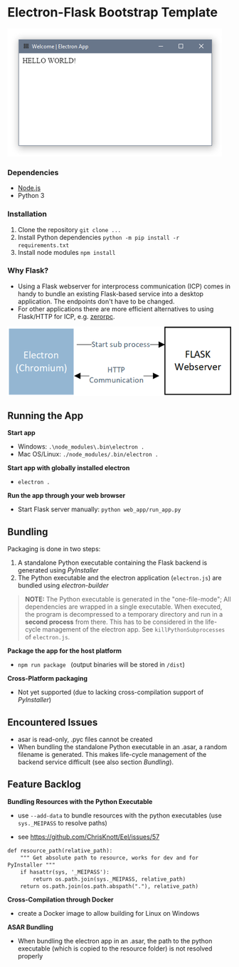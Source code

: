 # Electron-Flask Bootstrap Template

![Contribution guidelines for this project](screenshot.png)



### Dependencies

- [Node.js](https://nodejs.org/en/)
- Python 3

### Installation

1. Clone the repository `git clone ...`
2. Install Python dependencies `python -m pip install -r requirements.txt`
3. Install node modules `npm install`

### Why Flask?

- Using a Flask webserver for  interprocess communication (ICP) comes in handy to bundle an existing Flask-based service into a desktop application. The endpoints don't have to be changed.
- For other applications there are more efficient alternatives to using Flask/HTTP for ICP, e.g. [zerorpc](https://www.zerorpc.io/).

![Process scheme](ipc.png)

## Running the App

**Start app**
- Windows: `.\node_modules\.bin\electron .`
- Mac OS/Linux: `./node_modules/.bin/electron .`

**Start app with globally installed electron**

- `electron .`

**Run the app through your web browser**

- Start Flask server manually: `python web_app/run_app.py`

## Bundling

Packaging is done in two steps:

1. A standalone Python executable containing the Flask backend is generated using *PyInstaller*
2. The Python executable and the electron application (`electron.js`) are bundled using *electron-builder*

> **NOTE:** The Python executable is generated in the "one-file-mode"; All dependencies are wrapped in a single executable. When executed, the program is decompressed to a temporary directory and run in a **second process** from there. This has to be considered in the life-cycle management of the electron app. See `killPythonSubprocesses` of `electron.js`.

**Package the app for the host platform**

- `npm run package `  (output binaries will be stored in `/dist`)

**Cross-Platform packaging**

- Not yet supported (due to lacking cross-compilation support of *PyInstaller*)

## Encountered Issues

- asar is read-only, .pyc files cannot be created
- When bundling the standalone Python executable in an .asar, a random filename is generated. This makes life-cycle management of the backend service difficult (see also section *Bundling*).

## Feature Backlog

**Bundling Resources with the Python Executable**

- use ``--add-data`` to bundle resources with the python executables (use ``sys._MEIPASS`` to resolve paths)

- see https://github.com/ChrisKnott/Eel/issues/57

```
def resource_path(relative_path):
    """ Get absolute path to resource, works for dev and for PyInstaller """
    if hasattr(sys, '_MEIPASS'):
        return os.path.join(sys._MEIPASS, relative_path)
    return os.path.join(os.path.abspath("."), relative_path)
```

**Cross-Compilation through Docker**

- create a Docker image to allow building for Linux on Windows

**ASAR Bundling**

- When bundling the electron app in an .asar, the path to the python executable (which is copied to the resource folder) is not resolved properly